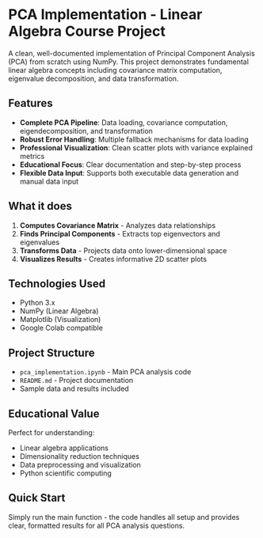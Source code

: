 # PCA Implementation - Linear Algebra Course Project

A clean, well-documented implementation of Principal Component Analysis (PCA) from scratch using NumPy. This project demonstrates fundamental linear algebra concepts including covariance matrix computation, eigenvalue decomposition, and data transformation.

## Features

- **Complete PCA Pipeline**: Data loading, covariance computation, eigendecomposition, and transformation
- **Robust Error Handling**: Multiple fallback mechanisms for data loading
- **Professional Visualization**: Clean scatter plots with variance explained metrics
- **Educational Focus**: Clear documentation and step-by-step process
- **Flexible Data Input**: Supports both executable data generation and manual data input

##  What it does

1. **Computes Covariance Matrix** - Analyzes data relationships
2. **Finds Principal Components** - Extracts top eigenvectors and eigenvalues
3. **Transforms Data** - Projects data onto lower-dimensional space
4. **Visualizes Results** - Creates informative 2D scatter plots

##  Technologies Used

- Python 3.x
- NumPy (Linear Algebra)
- Matplotlib (Visualization)
- Google Colab compatible

##  Project Structure

- `pca_implementation.ipynb` - Main PCA analysis code
- `README.md` - Project documentation
- Sample data and results included

##  Educational Value

Perfect for understanding:
- Linear algebra applications
- Dimensionality reduction techniques
- Data preprocessing and visualization
- Python scientific computing

##  Quick Start

Simply run the main function - the code handles all setup and provides clear, formatted results for all PCA analysis questions.
